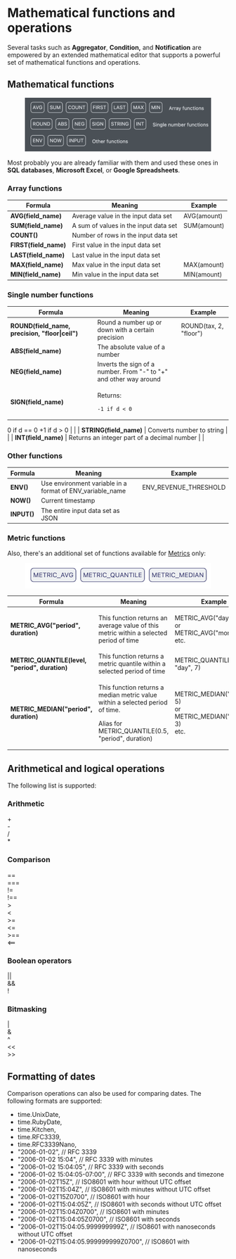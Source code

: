 # Mathematical functions and operations

Several tasks such as **Aggregator**, **Condition,** and **Notification** are empowered by an extended mathematical editor that supports a powerful set of mathematical functions and operations.

## Mathematical functions

<figure><img src="../.gitbook/assets/Screenshot 2024-06-21 at 22.19.25.png" alt=""><figcaption></figcaption></figure>

Most probably you are already familiar with them and used these ones in **SQL databases**, **Microsoft Excel**, or **Google Spreadsheets**.&#x20;

### Array functions

| Formula                | Meaning                               | Example     |
| ---------------------- | ------------------------------------- | ----------- |
| **AVG(field\_name)**   | Average value in the input data set   | AVG(amount) |
| **SUM(field\_name)**   | A sum of values in the input data set | SUM(amount) |
| **COUNT()**            | Number of rows in the input data set  |             |
| **FIRST(field\_name)** | First value in the input data set     |             |
| **LAST(field\_name)**  | Last value in the input data set      |             |
| **MAX(field\_name)**   | Max value in the input data set       | MAX(amount) |
| **MIN(field\_name)**   | Min value in the input data set       | MIN(amount) |

### Single number functions

| Formula                                          | Meaning                                                                             | Example                |
| ------------------------------------------------ | ----------------------------------------------------------------------------------- | ---------------------- |
| **ROUND(field\_name, precision, "floor\|ceil")** | Round a number up or down with a certain precision                                  | ROUND(tax, 2, "floor") |
| **ABS(field\_name)**                             | The absolute value of a number                                                      |                        |
| **NEG(field\_name)**                             | Inverts the sign of a number. From "-" to "+" and other way around                  |                        |
| **SIGN(field\_name)**                            | <p>Returns:</p><pre><code>-1 if d &#x3C;  0
 0 if d == 0
+1 if d >  0
</code></pre> |                        |
| **STRING(field\_name)**                          | Converts number to string                                                           |                        |
| **INT(field\_name)**                             | Returns an integer part of a decimal number                                         |                        |

### Other functions

| Formula     | Meaning                                                     | Example                 |
| ----------- | ----------------------------------------------------------- | ----------------------- |
| **ENV()**   | Use environment variable in a format of ENV\_variable\_name | ENV\_REVENUE\_THRESHOLD |
| **NOW()**   | Current timestamp                                           |                         |
| **INPUT()** | The entire input data set as JSON                           |                         |

### Metric functions

Also, there's an additional set of functions available for [Metrics](broken-reference) only:

<figure><img src="../.gitbook/assets/Screenshot 2023-03-17 at 19.48.49.png" alt=""><figcaption></figcaption></figure>

| Formula                                         | Meaning                                                                                                                                              | Example                                                                    |
| ----------------------------------------------- | ---------------------------------------------------------------------------------------------------------------------------------------------------- | -------------------------------------------------------------------------- |
| **METRIC\_AVG("period", duration)**             | This function returns an average value of this metric within a selected period of time                                                               | <p>METRIC_AVG("day", 5)<br>or <br>METRIC_AVG("month", 3)<br>etc.</p>       |
| **METRIC\_QUANTILE(level, "period", duration)** | This function returns a metric quantile within a selected period of time                                                                             | METRIC\_QUANTILE(0.25, "day", 7)                                           |
| **METRIC\_MEDIAN("period", duration)**          | <p>This function returns a median metric value within a selected period of time.</p><p></p><p>Alias for METRIC_QUANTILE(0.5, "period", duration)</p> | <p>METRIC_MEDIAN("day", 5)<br>or <br>METRIC_MEDIAN("month", 3)<br>etc.</p> |

## Arithmetical and logical operations

The following list is supported:

### Arithmetic

\+\
\-\
/\
\*

### Comparison

\==\
\===\
!=\
!==\
\>\
<\
\>=\
<=\
\>==\
<==

### Boolean operators

||\
&&\
!

### Bitmasking

|\
&\
^\
<<\
\>>

## Formatting of dates

Comparison operations can also be used for comparing dates. The following formats are supported:

* time.UnixDate,&#x20;
* time.RubyDate,&#x20;
* time.Kitchen,&#x20;
* time.RFC3339,&#x20;
* time.RFC3339Nano,&#x20;
* "2006-01-02", // RFC 3339&#x20;
* "2006-01-02 15:04", // RFC 3339 with minutes&#x20;
* "2006-01-02 15:04:05", // RFC 3339 with seconds&#x20;
* "2006-01-02 15:04:05-07:00", // RFC 3339 with seconds and timezone&#x20;
* "2006-01-02T15Z", // ISO8601 with hour without UTC offset&#x20;
* "2006-01-02T15:04Z", // ISO8601 with minutes without UTC offset&#x20;
* "2006-01-02T15Z0700", // ISO8601 with hour&#x20;
* "2006-01-02T15:04:05Z", // ISO8601 with seconds without UTC offset&#x20;
* "2006-01-02T15:04Z0700", // ISO8601 with minutes&#x20;
* "2006-01-02T15:04:05Z0700", // ISO8601 with seconds&#x20;
* "2006-01-02T15:04:05.999999999Z", // ISO8601 with nanoseconds without UTC offset&#x20;
* "2006-01-02T15:04:05.999999999Z0700", // ISO8601 with nanoseconds
